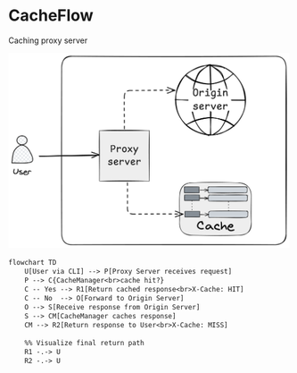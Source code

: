 # CacheFlow

Caching proxy server

![Diagram](./docs/caching-proxy-server.png)

```mermaid
flowchart TD
    U[User via CLI] --> P[Proxy Server receives request]
    P --> C{CacheManager<br>cache hit?}
    C -- Yes --> R1[Return cached response<br>X-Cache: HIT]
    C -- No  --> O[Forward to Origin Server]
    O --> S[Receive response from Origin Server]
    S --> CM[CacheManager caches response]
    CM --> R2[Return response to User<br>X-Cache: MISS]

    %% Visualize final return path
    R1 -.-> U
    R2 -.-> U
```
